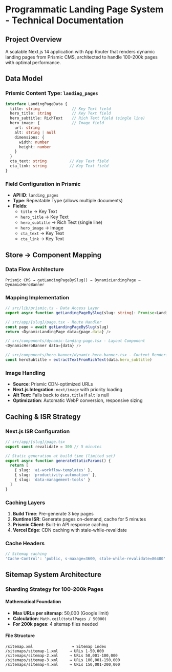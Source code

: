 # Programmatic Landing Page System - Technical Documentation

## Project Overview
A scalable Next.js 14 application with App Router that renders dynamic landing pages from Prismic CMS, architected to handle 100-200k pages with optimal performance.

## Data Model

### Prismic Content Type: `landing_pages`
```typescript
interface LandingPageData {
  title: string              // Key Text field
  hero_title: string         // Key Text field  
  hero_subtitle: RichText    // Rich Text field (single line)
  hero_image: {              // Image field
    url: string
    alt: string | null
    dimensions: {
      width: number
      height: number
    }
  }
  cta_text: string          // Key Text field
  cta_link: string          // Key Text field
}
```

### Field Configuration in Prismic
- **API ID**: `landing_pages`
- **Type**: Repeatable Type (allows multiple documents)
- **Fields**:
  - `title` → Key Text
  - `hero_title` → Key Text  
  - `hero_subtitle` → Rich Text (single line)
  - `hero_image` → Image
  - `cta_text` → Key Text
  - `cta_link` → Key Text

## Store → Component Mapping

### Data Flow Architecture
```
Prismic CMS → getLandingPageBySlug() → DynamicLandingPage → DynamicHeroBanner
```

### Mapping Implementation
```typescript
// src/lib/prismic.ts - Data Access Layer
export async function getLandingPageBySlug(slug: string): Promise<LandingPageDocument | null>

// src/app/[slug]/page.tsx - Route Handler  
const page = await getLandingPageBySlug(slug)
return <DynamicLandingPage data={page.data} />

// src/components/dynamic-landing-page.tsx - Layout Component
<DynamicHeroBanner data={data} />

// src/components/hero-banner/dynamic-hero-banner.tsx - Content Rendering
const heroSubtitle = extractTextFromRichText(data.hero_subtitle)
```

### Image Handling
- **Source**: Prismic CDN-optimized URLs
- **Next.js Integration**: `next/image` with priority loading
- **Alt Text**: Falls back to `data.title` if `alt` is null
- **Optimization**: Automatic WebP conversion, responsive sizing

## Caching & ISR Strategy

### Next.js ISR Configuration
```typescript
// src/app/[slug]/page.tsx
export const revalidate = 300 // 5 minutes

// Static generation at build time (limited set)
export async function generateStaticParams() {
  return [
    { slug: 'ai-workflow-templates' },
    { slug: 'productivity-automation' }, 
    { slug: 'data-management-tools' }
  ]
}
```

### Caching Layers
1. **Build Time**: Pre-generate 3 key pages
2. **Runtime ISR**: Generate pages on-demand, cache for 5 minutes
3. **Prismic Client**: Built-in API response caching
4. **Vercel Edge**: CDN caching with stale-while-revalidate

### Cache Headers
```typescript
// Sitemap caching
'Cache-Control': 'public, s-maxage=3600, stale-while-revalidate=86400'
```

## Sitemap System Architecture

### Sharding Strategy for 100-200k Pages

#### Mathematical Foundation
- **Max URLs per sitemap**: 50,000 (Google limit)
- **Calculation**: `Math.ceil(totalPages / 50000)`
- **For 200k pages**: 4 sitemap files needed

#### File Structure
```
/sitemap.xml                 → Sitemap index
/sitemaps/sitemap-1.xml     → URLs 1-50,000
/sitemaps/sitemap-2.xml     → URLs 50,001-100,000  
/sitemaps/sitemap-3.xml     → URLs 100,001-150,000
/sitemaps/sitemap-4.xml     → URLs 150,001-200,000
```

